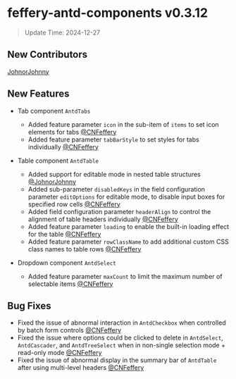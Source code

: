 # feffery-antd-components v0.3.12

> Update Time: 2024-12-27

## New Contributors

[JohnorJohnny](https://github.com/JohnorJohnny)

## New Features

- Tab component `AntdTabs`
  
  - Added feature parameter `icon` in the sub-item of `items` to set icon elements for tabs [@CNFeffery](https://github.com/CNFeffery)
  - Added feature parameter `tabBarStyle` to set styles for tabs individually [@CNFeffery](https://github.com/CNFeffery)
  
- Table component `AntdTable`

  - Added support for editable mode in nested table structures [@JohnorJohnny](https://github.com/JohnorJohnny)
  - Added sub-parameter `disabledKeys` in the field configuration parameter `editOptions` for editable mode, to disable input boxes for specified row cells [@CNFeffery](https://github.com/CNFeffery)
  - Added field configuration parameter `headerAlign` to control the alignment of table headers individually [@CNFeffery](https://github.com/CNFeffery)
  - Added feature parameter `loading` to enable the built-in loading effect for the table [@CNFeffery](https://github.com/CNFeffery)
  - Added feature parameter `rowClassName` to add additional custom CSS class names to table rows [@CNFeffery](https://github.com/CNFeffery)

- Dropdown component `AntdSelect`

  - Added feature parameter `maxCount` to limit the maximum number of selectable items [@CNFeffery](https://github.com/CNFeffery)

## Bug Fixes

- Fixed the issue of abnormal interaction in `AntdCheckbox` when controlled by batch form controls [@CNFeffery](https://github.com/CNFeffery)
- Fixed the issue where options could be clicked to delete in `AntdSelect`, `AntdCascader`, and `AntdTreeSelect` when in non-single selection mode + read-only mode [@CNFeffery](https://github.com/CNFeffery)
- Fixed the issue of abnormal display in the summary bar of `AntdTable` after using multi-level headers [@CNFeffery](https://github.com/CNFeffery)